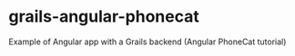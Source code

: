 grails-angular-phonecat
=======================

Example of Angular app with a Grails backend (Angular PhoneCat tutorial)
